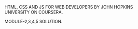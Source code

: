 

HTML, CSS AND JS FOR WEB DEVELOPERS BY JOHN HOPKINS UNIVERSITY ON COURSERA.

MODULE-2,3,4,5 SOLUTION.

